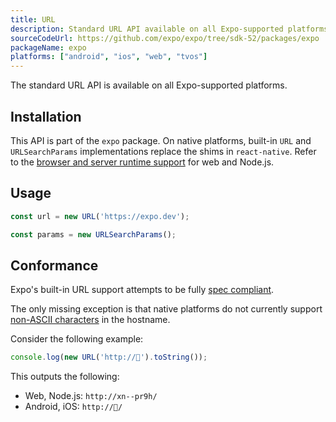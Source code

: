 ```yaml
---
title: URL
description: Standard URL API available on all Expo-supported platforms.
sourceCodeUrl: https://github.com/expo/expo/tree/sdk-52/packages/expo
packageName: expo
platforms: ["android", "ios", "web", "tvos"]
---
```


The standard URL API is available on all Expo-supported platforms.

## Installation

This API is part of the `expo` package. On native platforms, built-in `URL` and `URLSearchParams` implementations replace the shims in `react-native`. Refer to the [browser and server runtime support](https://caniuse.com/url) for web and Node.js.

## Usage

```js
const url = new URL('https://expo.dev');

const params = new URLSearchParams();
```

## Conformance

Expo's built-in URL support attempts to be fully [spec compliant](https://developer.mozilla.org/en-US/docs/Web/API/URL).

The only missing exception is that native platforms do not currently support [non-ASCII characters](https://unicode.org/reports/tr46/) in the hostname.

Consider the following example:

```js
console.log(new URL('http://🥓').toString());
```

This outputs the following:

- Web, Node.js: `http://xn--pr9h/`
- Android, iOS: `http://🥓/`